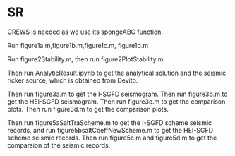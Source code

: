 # SR

CREWS is needed as we use its spongeABC function.

Run figure1a.m,figure1b.m,figure1c.m, figure1d.m 

Run figure2Stability.m, then run figure2PlotStability.m

Then run AnalyticResult.ipynb to get the analytical solution and the seismic ricker source,
which is obtained from Devito.

Then run figure3a.m to get the I-SGFD seismogram.
Then run figure3b.m to get the HEI-SGFD seismogram.
Then run figure3c.m to get the comparison plots. 
Then run figure3d.m to get the comparison plots. 


Then run figure5aSaltTraScheme.m to get the I-SGFD scheme seismic records,
and run figure5bsaltCoeffNewScheme.m to get the HEI-SGFD scheme seismic records.
Then run figure5c.m and figure5d.m to get the comparsion of the seismic records.
